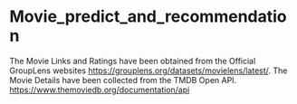 # Movie_predict_and_recommendation
The Movie Links and Ratings have been obtained from the Official GroupLens websites https://grouplens.org/datasets/movielens/latest/.
The Movie Details have been collected from the TMDB Open API. https://www.themoviedb.org/documentation/api
